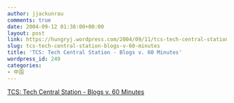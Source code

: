 ```yaml
---
author: jjackunrau
comments: true
date: 2004-09-12 01:38:00+00:00
layout: post
link: https://hungryj.wordpress.com/2004/09/11/tcs-tech-central-station-blogs-v-60-minutes/
slug: tcs-tech-central-station-blogs-v-60-minutes
title: 'TCS: Tech Central Station - Blogs v. 60 Minutes'
wordpress_id: 249
categories:
- 中国
---
```


[TCS: Tech Central Station - Blogs v. 60 Minutes](http://www.techcentralstation.com/091004G.html)
